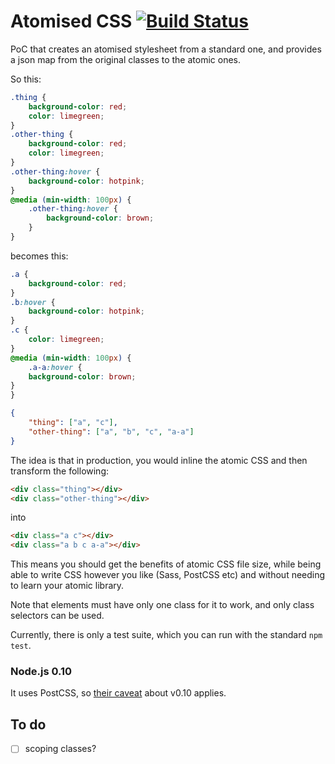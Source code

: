 # Atomised CSS [![Build Status](https://travis-ci.org/sndrs/atomised-css.svg?branch=master)](https://travis-ci.org/sndrs/atomised-css)

PoC that creates an atomised stylesheet from a standard one, and provides a json map from the original classes to the atomic ones.

So this:
```CSS
.thing {
    background-color: red;
    color: limegreen;
}
.other-thing {
    background-color: red;
    color: limegreen;
}
.other-thing:hover {
    background-color: hotpink;
}
@media (min-width: 100px) {
    .other-thing:hover {
        background-color: brown;
    }
}
```
becomes this:
```CSS
.a { 
    background-color: red; 
}
.b:hover { 
    background-color: hotpink; 
}
.c { 
    color: limegreen; 
}
@media (min-width: 100px) {
    .a-a:hover { 
    background-color: brown; 
}
}
```
```JSON
{
    "thing": ["a", "c"],
    "other-thing": ["a", "b", "c", "a-a"]
}
```
The idea is that in production, you would inline the atomic CSS and then transform the following:
```HTML
<div class="thing"></div>
<div class="other-thing"></div>
```
into
```HTML
<div class="a c"></div>
<div class="a b c a-a"></div>
```

This means you should get the benefits of atomic CSS file size, while being able to write CSS however you like (Sass, PostCSS etc) and without needing to learn your atomic library.

Note that elements must have only one class for it to work, and only class selectors can be used.

Currently, there is only a test suite, which you can run with the standard `npm test`.

### Node.js 0.10
It uses PostCSS, so [their caveat](https://github.com/postcss/postcss#nodejs-010-and-the-promise-api) about v0.10 applies.

## To do
- [ ] scoping classes?
